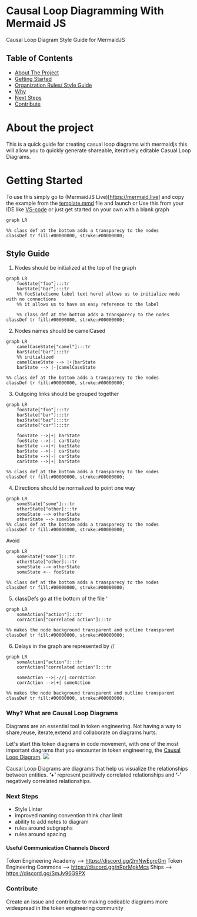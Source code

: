# Causal Loop Diagramming With Mermaid JS

Causal Loop Diagram Style Guide for MermaidJS 
## Table of Contents
  - [About The Project](#about-the-project)
  - [Getting Started](#getting-started)
  - [Organization Rules/ Style Guide](#style-guide)
  - [Why](#why)
  - [Next Steps](#next-steps)
  - [Contribute](#contribute)


# About the project
This is a quick guide for creating casual loop diagrams with mermaidjs this will allow you to quickly generate shareable, iteratively editable Casual Loop Diagrams.

# Getting Started 
To use this simply go to (MermaidJS Live)[https://mermaid.live] and copy the example from the [template.mmd](template.mmd) file and launch or 
Use this from your IDE like [VS-code](https://code.visualstudio.com/) or just get started on your own with a blank graph 
```
graph LR

%% class def at the bottom adds a transparecy to the nodes
classDef tr fill:#00000000, stroke:#00000000;
```

## Style Guide

1. Nodes should be initialized at the top of the graph
```
graph LR
    fooState["foo"]:::tr
    barState["bar"]:::tr
    %% fooState[some label text here] allows us to initialize node with no connections
    %% it allows us to have an easy reference to the label

    %% class def at the bottom adds a transparecy to the nodes
classDef tr fill:#00000000, stroke:#00000000;
```

2. Nodes names should be camelCased 
```
graph LR
    camelCaseState["camel"]:::tr
    barState["bar"]:::tr
    %% initialized 
    camelCaseState --> |+|barState
    barState --> |-|camelCaseState

%% class def at the bottom adds a transparecy to the nodes
classDef tr fill:#00000000, stroke:#00000000;
```

3. Outgoing links should be grouped together
```
graph LR
    fooState["foo"]:::tr
    barState["bar"]:::tr
    bazState["baz"]:::tr
    carState["car"]:::tr

    fooState -->|+| barState 
    fooState -->|-| carState 
    barState -->|+| bazState 
    barState -->|-| carState 
    bazState -->|-| carState 
    carState -->|+| barState 

%% class def at the bottom adds a transparecy to the nodes
classDef tr fill:#00000000, stroke:#00000000;
```

4. Directions should be normalized to point one way
```
graph LR
    someState["some"]:::tr
    otherState["other]:::tr
    someState --> otherState
    otherState --> someState
%% class def at the bottom adds a transparecy to the nodes
classDef tr fill:#00000000, stroke:#00000000;
```
Avoid
```
graph LR
    someState["some"]:::tr
    otherState["other]:::tr
    someState --> otherState
    someState <-- fooState

%% class def at the bottom adds a transparecy to the nodes
classDef tr fill:#00000000, stroke:#00000000;
```

5. classDefs go at the bottom of the file '
```
graph LR 
    someAction["action"]:::tr
    corrAction["correlated action"]:::tr

%% makes the node background transparent and outline transparent
classDef tr fill:#00000000, stroke:#00000000;
```

6. Delays in the graph are represented by //
```
graph LR 
    someAction["action"]:::tr
    corrAction["correlated action"]:::tr

    someAction -->|-//| corrAction
    corrAction -->|+| someAction

%% makes the node background transparent and outline transparent
classDef tr fill:#00000000, stroke:#00000000;
```

### Why? What are Causal Loop Diagrams
Diagrams are an essential tool in token engineering. Not having a way to share,reuse, iterate,extend and collaborate on diagrams hurts. 

Let's start this token diagrams in code movement, with one of the most important diagrams that you encounter in token engineering, the [Causal Loop Diagram](https://en.wikipedia.org/wiki/Causal_loop_diagram).
![](https://i.imgur.com/8BYWw4K.png)

Causal Loop Diagrams are diagrams that help us visualize the relationships between entities. **‘+’** represent positively correlated relationships and **‘-’** negatively correlated relationships.  


### Next Steps 
- Style Linter 
- improved naming convention think char limit
- ability to add notes to diagram
- rules around subgraphs
- rules around spacing

#### Useful Communication Channels Discord
Token Engineering Academy --> https://discord.gg/2mNwEgrcGm
Token Engineering Commons --> https://discord.gg/nRprMgkMcs
Ships --> https://discord.gg/SmJv96G9PX

### Contribute
Create an issue and contribute to making codeable diagrams 
more widespread in the token engineering community
